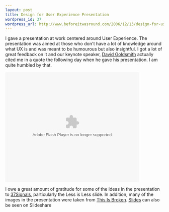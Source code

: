 ```yaml
--- 
layout: post
title: Design for User Experience Presentation
wordpress_id: 37
wordpress_url: http://www.beforeitwasround.com/2006/12/13/design-for-user-experience-presentation/
---
```

I gave a presentation at work centered around User Experience.  The presentation was aimed at those who don't have a lot of knowledge around what UX is and was meant to be humourous but also insightful.  I got a lot of great feedback on it and our keynote speaker, <a href="http://www.davidgoldsmith.com/">David Goldsmith</a> actually cited me in a quote the following day when he gave his presentation.  I am quite humbled by that.

<object type="application/x-shockwave-flash" data="https://s3.amazonaws.com:443/slideshare/ssplayer.swf?id=13728&doc=design-for-user-experience-6488" width="425" height="348"><param name="movie" value="https://s3.amazonaws.com:443/slideshare/ssplayer.swf?id=13728&doc=design-for-user-experience-6488" /></object>

I owe a great amount of gratitude for some of the ideas in the presentation to <a href="http://www.37signals.com/">37Signals</a>, particularly the Less is Less slide.  In addition, many of the images in the presentation were taken from <a title="This Is Broken" href="http://www.thisisbroken.com/">This Is Broken</a>.
<a title="Design for User Experience" href="http://slideshare.net/spagalloco/design-for-user-experience/1">Slides</a> can also be seen on Slideshare

